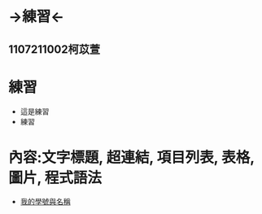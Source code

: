 # →練習←
## 1107211002柯苡萱
# 練習 
* 這是練習 
* 練習
 
# 內容:文字標題, 超連結, 項目列表, 表格, 圖片, 程式語法
* [我的學號與名稱](https://github.com/devinliang/gitest/)
